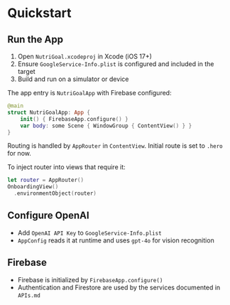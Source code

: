 # Quickstart

## Run the App

1. Open `NutriGoal.xcodeproj` in Xcode (iOS 17+)
2. Ensure `GoogleService-Info.plist` is configured and included in the target
3. Build and run on a simulator or device

The app entry is `NutriGoalApp` with Firebase configured:

```swift
@main
struct NutriGoalApp: App {
    init() { FirebaseApp.configure() }
    var body: some Scene { WindowGroup { ContentView() } }
}
```

Routing is handled by `AppRouter` in `ContentView`. Initial route is set to `.hero` for now.

To inject router into views that require it:

```swift
let router = AppRouter()
OnboardingView()
  .environmentObject(router)
```

## Configure OpenAI

- Add `OpenAI API Key` to `GoogleService-Info.plist`
- `AppConfig` reads it at runtime and uses `gpt-4o` for vision recognition

## Firebase

- Firebase is initialized by `FirebaseApp.configure()`
- Authentication and Firestore are used by the services documented in `APIs.md`